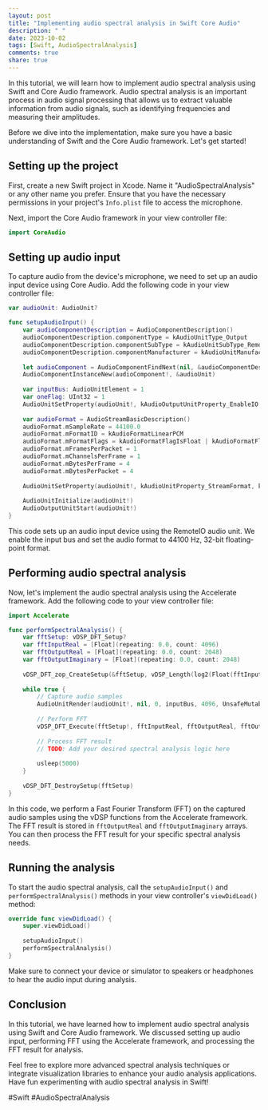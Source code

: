 ```yaml
---
layout: post
title: "Implementing audio spectral analysis in Swift Core Audio"
description: " "
date: 2023-10-02
tags: [Swift, AudioSpectralAnalysis]
comments: true
share: true
---
```


In this tutorial, we will learn how to implement audio spectral analysis using Swift and Core Audio framework. Audio spectral analysis is an important process in audio signal processing that allows us to extract valuable information from audio signals, such as identifying frequencies and measuring their amplitudes.

Before we dive into the implementation, make sure you have a basic understanding of Swift and the Core Audio framework. Let's get started!

## Setting up the project

First, create a new Swift project in Xcode. Name it "AudioSpectralAnalysis" or any other name you prefer. Ensure that you have the necessary permissions in your project's `Info.plist` file to access the microphone.

Next, import the Core Audio framework in your view controller file:

```swift
import CoreAudio
```

## Setting up audio input

To capture audio from the device's microphone, we need to set up an audio input device using Core Audio. Add the following code in your view controller file:

```swift
var audioUnit: AudioUnit?

func setupAudioInput() {
    var audioComponentDescription = AudioComponentDescription()
    audioComponentDescription.componentType = kAudioUnitType_Output
    audioComponentDescription.componentSubType = kAudioUnitSubType_RemoteIO
    audioComponentDescription.componentManufacturer = kAudioUnitManufacturer_Apple
    
    let audioComponent = AudioComponentFindNext(nil, &audioComponentDescription)
    AudioComponentInstanceNew(audioComponent!, &audioUnit)
    
    var inputBus: AudioUnitElement = 1
    var oneFlag: UInt32 = 1
    AudioUnitSetProperty(audioUnit!, kAudioOutputUnitProperty_EnableIO, kAudioUnitScope_Input, inputBus, &oneFlag, UInt32(MemoryLayout.size(ofValue: oneFlag)))
    
    var audioFormat = AudioStreamBasicDescription()
    audioFormat.mSampleRate = 44100.0
    audioFormat.mFormatID = kAudioFormatLinearPCM
    audioFormat.mFormatFlags = kAudioFormatFlagIsFloat | kAudioFormatFlagIsPacked
    audioFormat.mFramesPerPacket = 1
    audioFormat.mChannelsPerFrame = 1
    audioFormat.mBytesPerFrame = 4
    audioFormat.mBytesPerPacket = 4
    
    AudioUnitSetProperty(audioUnit!, kAudioUnitProperty_StreamFormat, kAudioUnitScope_Input, inputBus, &audioFormat, UInt32(MemoryLayout.size(ofValue: audioFormat)))
    
    AudioUnitInitialize(audioUnit!)
    AudioOutputUnitStart(audioUnit!)
}
```

This code sets up an audio input device using the RemoteIO audio unit. We enable the input bus and set the audio format to 44100 Hz, 32-bit floating-point format.

## Performing audio spectral analysis

Now, let's implement the audio spectral analysis using the Accelerate framework. Add the following code to your view controller file:

```swift
import Accelerate

func performSpectralAnalysis() {
    var fftSetup: vDSP_DFT_Setup?
    var fftInputReal = [Float](repeating: 0.0, count: 4096)
    var fftOutputReal = [Float](repeating: 0.0, count: 2048)
    var fftOutputImaginary = [Float](repeating: 0.0, count: 2048)
    
    vDSP_DFT_zop_CreateSetup(&fftSetup, vDSP_Length(log2(Float(fftInputReal.count))), vDSP_DFT_Direction(kFFTDirection_Forward))
    
    while true {
        // Capture audio samples
        AudioUnitRender(audioUnit!, nil, 0, inputBus, 4096, UnsafeMutablePointer(mutating: fftInputReal))
        
        // Perform FFT
        vDSP_DFT_Execute(fftSetup!, fftInputReal, fftOutputReal, fftOutputImaginary)
        
        // Process FFT result
        // TODO: Add your desired spectral analysis logic here
        
        usleep(5000)
    }
    
    vDSP_DFT_DestroySetup(fftSetup)
}
```

In this code, we perform a Fast Fourier Transform (FFT) on the captured audio samples using the vDSP functions from the Accelerate framework. The FFT result is stored in `fftOutputReal` and `fftOutputImaginary` arrays. You can then process the FFT result for your specific spectral analysis needs.

## Running the analysis

To start the audio spectral analysis, call the `setupAudioInput()` and `performSpectralAnalysis()` methods in your view controller's `viewDidLoad()` method:

```swift
override func viewDidLoad() {
    super.viewDidLoad()
    
    setupAudioInput()
    performSpectralAnalysis()
}
```

Make sure to connect your device or simulator to speakers or headphones to hear the audio input during analysis.

## Conclusion

In this tutorial, we have learned how to implement audio spectral analysis using Swift and Core Audio framework. We discussed setting up audio input, performing FFT using the Accelerate framework, and processing the FFT result for analysis.

Feel free to explore more advanced spectral analysis techniques or integrate visualization libraries to enhance your audio analysis applications. Have fun experimenting with audio spectral analysis in Swift!

#Swift #AudioSpectralAnalysis